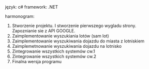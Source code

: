 język: c#
framework: .NET

harmonogram:

1. Stworzenie projektu. I stworzenie pierwszego wygladu strony. Zapoznianie sie z API GOOGLE.
2. Zaimplementowanie wyszukiania lotów (sam lot)
3. Zaimplementowanie wyszukiwania dojazdu do miasta z lotniskiem
4. Zaimplemetnowanie wyszukiwania dojazdu na lotnisko
5. Zintegrowanie wszystkich systemów cw.1
6. Zintegrowanie wszystkich systemów cw.2 
7. Finalna wersja programu
